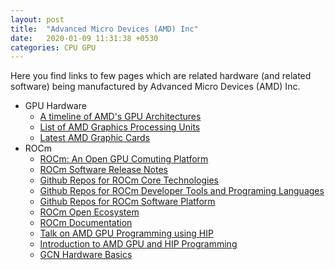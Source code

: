 ```yaml
---
layout: post
title:  "Advanced Micro Devices (AMD) Inc"
date:   2020-01-09 11:31:38 +0530
categories: CPU GPU
---
```


Here you find links to few pages which are related hardware (and related software) being manufactured by Advanced Micro Devices (AMD) Inc.

* GPU Hardware
  * [A timeline of AMD's GPU Architectures][1]
  * [List of AMD Graphics Processing Units][2]
  * [Latest AMD Graphic Cards][3]
* ROCm
  * [ROCm: An Open GPU Comuting Platform][4]
  * [ROCm Software Release Notes][5]
  * [Github Repos for ROCm Core Technologies][6]
  * [Github Repos for ROCm Developer Tools and Programing Languages][8]
  * [Github Repos for ROCm Software Platform][9]
  * [ROCm Open Ecosystem][10]
  * [ROCm Documentation][7]
  * [Talk on AMD GPU Programming using HIP][11]
  * [Introduction to AMD GPU and HIP Programming][12]
  * [GCN Hardware Basics][13]

[1]: /files/AMD/amd_graphics_card_timeline.jpg
[2]: https://en.wikipedia.org/wiki/List_of_AMD_graphics_processing_units
[3]: https://www.amd.com/en/graphics/radeon-rx-graphics
[4]: https://rocm.github.io/
[5]: https://github.com/RadeonOpenCompute/ROCm
[6]: https://github.com/RadeonOpenCompute
[7]: https://github.com/RadeonOpenCompute/ROCm_Documentation
[8]: https://github.com/ROCm-Developer-Tools
[9]: https://github.com/ROCmSoftwarePlatform
[10]: https://www.amd.com/en/graphics/servers-solutions-rocm
[11]: https://www.youtube.com/watch?v=3ZXbRJVvgJs
[12]: /files/AMD/INTRODUCTION_TO_AMD_GPU_AND_HIP.pdf
[13]: /files/AMD/AMD_GPU_GCN_HARDWARE_BASICS.pdf
